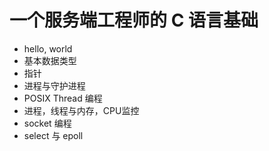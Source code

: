 # 一个服务端工程师的 C 语言基础

+ hello, world
+ 基本数据类型
+ 指针
+ 进程与守护进程
+ POSIX Thread 编程
+ 进程，线程与内存，CPU监控
+ socket 编程
+ select 与 epoll